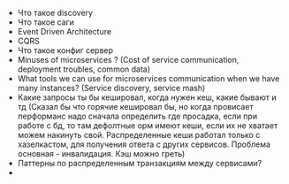 - Что такое discovery
- Что такое саги
- Event Driven Architecture
- CQRS
- Что такое конфиг сервер
- Minuses of microservices ? (Cost of service communication, deployment troubles, common data)
- What tools we can use for microservices communication when we have many instances? (Service
  discovery, service mash)
- Какие запросы ты бы кешировал, когда нужен кеш, какие бывают и тд (Сказал бы что горячие кешировал
  бы, но когда провисает перформанс надо сначала определить где просадка, если при работе с бд, то
  там дефолтные орм имеют кеши, если их не хватает можем накинуть свой. Распределенные кеши работал
  только с хазелкастом, для получения ответа с других сервисов. Проблема основная - инвалидация. Кэш
  можно греть)
- Паттерны по распределенным транзакциям между сервисами?
- 
